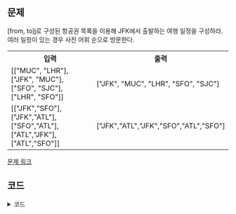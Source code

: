 ## 문제

[from, to]j로 구성된 항공권 목록을 이용해 JFK에서 출발하는 여행 일정을 구성하라. 여러 일정이 있는 경우 사전 어휘 순으로 방문한다. 

 <table>
	<th>입력</th>
	<th>출력</th>
	<tr><!-- 첫번째 줄 시작 -->
	    <td>[["MUC", "LHR"], ["JFK", "MUC"], ["SFO", "SJC"], ["LHR", "SFO"]]</td>
	    <td>["JFK", "MUC", "LHR", "SFO", "SJC"]</td>
	</tr><!-- 첫번째 줄 끝 -->
	<tr><!-- 두번째 줄 시작 -->
	    <td>[["JFK","SFO"],["JFK","ATL"],["SFO","ATL"],["ATL","JFK"],["ATL","SFO"]]</td>
	    <td>["JFK","ATL","JFK","SFO","ATL","SFO"]</td>
	</tr><!-- 두번째 줄 끝 -->
    </table>

<a href="https://leetcode.com/problems/reconstruct-itinerary/" target="_blank">문제 링크</a>

## 코드

<details>
<summary>코드</summary>
<div markdown="1">

```python
  
import collections
from typing import List


class Solution:
    def findItineraryDFS(self, tickets: List[List[str]]) -> List[str]:
        graph = collections.defaultdict(list)
        # 그래프 순서대로 구성
        for a, b in sorted(tickets):
            graph[a].append(b)

        route = []

        def dfs(a):
            # 첫 번째 값을 읽어 어휘순 방문
            while graph[a]:
                dfs(graph[a].pop(0))
            route.append(a)

        dfs('JFK')
        # 다시 뒤집어 어휘순 결과로
        return route[::-1]


    def findItineraryDFS2(self, tickets: List[List[str]]) -> List[str]:
        graph = collections.defaultdict(list)
        # 그래프 뒤집어서 구성
        for a, b in sorted(tickets, reverse=True):
            graph[a].append(b)

        route = []

        def dfs(a):
            # 마지막 값을 읽어 어휘순 방문
            while graph[a]:
                dfs(graph[a].pop())
            route.append(a)

        dfs('JFK')
        # 다시 뒤집어 어휘순 결과로
        return route[::-1]


    def findItineraryStack(self, tickets: List[List[str]]) -> List[str]:
        graph = collections.defaultdict(list)
        # 그래프 순서대로 구성
        for a, b in sorted(tickets):
            graph[a].append(b)

        route, stack = [], ['JFK']
        while stack:
            # 반복으로 스택을 구성하되 막히는 부분에서 풀어내는 처리
            while graph[stack[-1]]:
                stack.append(graph[stack[-1]].pop(0))
            route.append(stack.pop())

        # 다시 뒤집어 어휘순 결과로
        return route[::-1]
```

</div>
</details>